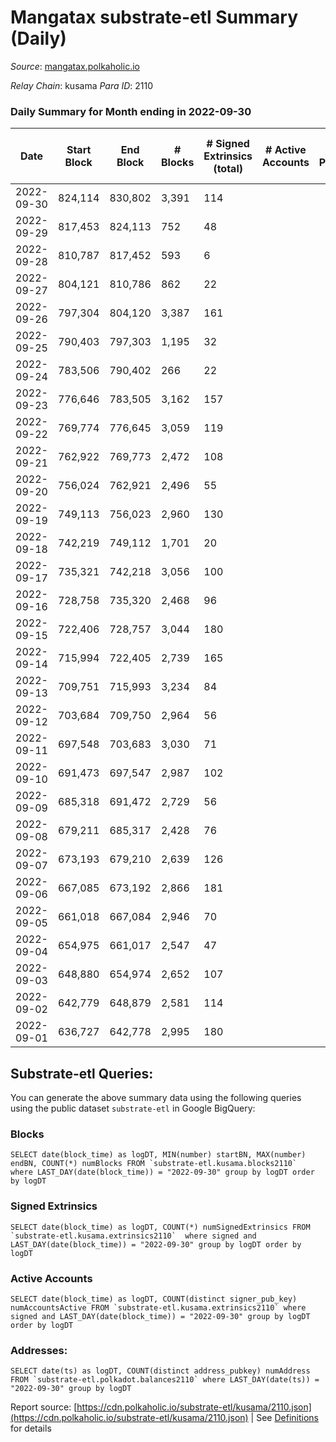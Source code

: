 # Mangatax substrate-etl Summary (Daily)

_Source_: [mangatax.polkaholic.io](https://mangatax.polkaholic.io)

*Relay Chain*: kusama
*Para ID*: 2110



### Daily Summary for Month ending in 2022-09-30


| Date | Start Block | End Block | # Blocks | # Signed Extrinsics (total) | # Active Accounts | # Passive | # New | # Addresses with Balances | # Events | # Transfers | # XCM Transfers In | # XCM Transfers Out |
| ---- | ----------- | --------- | -------- | --------------------------- | ----------------- | --------- | ----- | ------------------------- | -------- | ----------- | ------------------ | ------------------- |
| 2022-09-30 | 824,114 | 830,802 | 3,391  | 114 |  |  |  | 1,339 | 7,018 |   | 13 ($1,072.61) | 8 ($1,470.35) |
| 2022-09-29 | 817,453 | 824,113 | 752  | 48 |  |  |  |  | 1,623 |   | 24 ($1,142.74) | 2 ($5,942.95) |
| 2022-09-28 | 810,787 | 817,452 | 593  | 6 |  |  |  |  | 1,195 | 1  | 26 ($21,768.09) |   |
| 2022-09-27 | 804,121 | 810,786 | 862  | 22 |  |  |  |  | 1,749 |   | 14 ($560.57) |   |
| 2022-09-26 | 797,304 | 804,120 | 3,387  | 161 |  |  |  |  | 7,091 | 1  | 23 ($129.31) | 19 ($12,320.67) |
| 2022-09-25 | 790,403 | 797,303 | 1,195  | 32 |  |  |  |  | 2,507 |   | 14 ($1,230.13) | 1 ($6.01) |
| 2022-09-24 | 783,506 | 790,402 | 266  | 22 |  |  |  |  | 594 |   | 15 ($719.55) |   |
| 2022-09-23 | 776,646 | 783,505 | 3,162  | 157 |  |  |  |  | 6,547 | 3  | 13 ($670.63) | 10 ($722.74) |
| 2022-09-22 | 769,774 | 776,645 | 3,059  | 119 |  |  |  |  | 6,337 | 1  | 16 ($2,096.48) | 14 ($1,145.03) |
| 2022-09-21 | 762,922 | 769,773 | 2,472  | 108 |  |  |  |  | 5,115 | 1  | 11 ($935.53) | 7 ($336.32) |
| 2022-09-20 | 756,024 | 762,921 | 2,496  | 55 |  |  |  |  | 5,107 |   | 14 ($281.23) | 2 ($69.73) |
| 2022-09-19 | 749,113 | 756,023 | 2,960  | 130 |  |  |  |  | 6,172 |   | 17 ($602.87) | 10 ($398.49) |
| 2022-09-18 | 742,219 | 749,112 | 1,701  | 20 |  |  |  |  | 3,596 |   | 7 ($224.58) | 1  |
| 2022-09-17 | 735,321 | 742,218 | 3,056  | 100 |  |  |  |  | 6,306 |   | 9 ($180.24) | 12 ($650.33) |
| 2022-09-16 | 728,758 | 735,320 | 2,468  | 96 |  |  |  |  | 5,043 |   | 15 ($726.44) | 8 ($296.50) |
| 2022-09-15 | 722,406 | 728,757 | 3,044  | 180 |  |  |  |  | 6,491 | 1  | 32 ($3,514.26) | 10 ($127.35) |
| 2022-09-14 | 715,994 | 722,405 | 2,739  | 165 |  |  |  |  | 5,794 |   | 32 ($2,017.73) | 12 ($1,133.81) |
| 2022-09-13 | 709,751 | 715,993 | 3,234  | 84 |  |  |  |  | 6,603 |   | 8 ($171.62) | 8 ($388.86) |
| 2022-09-12 | 703,684 | 709,750 | 2,964  | 56 |  |  |  |  | 6,093 |   | 4 ($10.75) | 5 ($550.01) |
| 2022-09-11 | 697,548 | 703,683 | 3,030  | 71 |  |  |  |  | 6,224 |   | 10 ($506.08) | 3 ($179.38) |
| 2022-09-10 | 691,473 | 697,547 | 2,987  | 102 |  |  |  |  | 6,233 |   | 8 ($137.86) | 7 ($909.66) |
| 2022-09-09 | 685,318 | 691,472 | 2,729  | 56 |  |  |  |  | 5,578 | 1  | 7 ($41.77) | 3 ($4,768.99) |
| 2022-09-08 | 679,211 | 685,317 | 2,428  | 76 |  |  |  |  | 5,045 |   | 15 ($4,970.14) | 4 ($194.05) |
| 2022-09-07 | 673,193 | 679,210 | 2,639  | 126 |  |  |  |  | 5,527 | 1  | 7 ($279.11) | 11 ($2,396.71) |
| 2022-09-06 | 667,085 | 673,192 | 2,866  | 181 |  |  |  |  | 6,061 | 4  | 7 ($1,605.49) | 4 ($113.16) |
| 2022-09-05 | 661,018 | 667,084 | 2,946  | 70 |  |  |  |  | 6,132 |   | 10 ($266.93) | 4 ($105.09) |
| 2022-09-04 | 654,975 | 661,017 | 2,547  | 47 |  |  |  |  | 5,279 |   | 5 ($71.58) | 1 ($42.46) |
| 2022-09-03 | 648,880 | 654,974 | 2,652  | 107 |  |  |  |  | 5,579 |   | 17 ($3,803.86) | 5 ($2,126.26) |
| 2022-09-02 | 642,779 | 648,879 | 2,581  | 114 |  |  |  |  | 5,391 |   | 23 ($353.06) | 12 ($688.61) |
| 2022-09-01 | 636,727 | 642,778 | 2,995  | 180 |  |  |  |  | 6,270 | 2  | 30 ($833.66) | 24 ($11,520.87) |

## Substrate-etl Queries:
You can generate the above summary data using the following queries using the public dataset `substrate-etl` in Google BigQuery:


### Blocks
```
SELECT date(block_time) as logDT, MIN(number) startBN, MAX(number) endBN, COUNT(*) numBlocks FROM `substrate-etl.kusama.blocks2110`  where LAST_DAY(date(block_time)) = "2022-09-30" group by logDT order by logDT
```


### Signed Extrinsics
```
SELECT date(block_time) as logDT, COUNT(*) numSignedExtrinsics FROM `substrate-etl.kusama.extrinsics2110`  where signed and LAST_DAY(date(block_time)) = "2022-09-30" group by logDT order by logDT
```


### Active Accounts
```
SELECT date(block_time) as logDT, COUNT(distinct signer_pub_key) numAccountsActive FROM `substrate-etl.kusama.extrinsics2110` where signed and LAST_DAY(date(block_time)) = "2022-09-30" group by logDT order by logDT
```


### Addresses:
```
SELECT date(ts) as logDT, COUNT(distinct address_pubkey) numAddress FROM `substrate-etl.polkadot.balances2110` where LAST_DAY(date(ts)) = "2022-09-30" group by logDT
```



Report source: [https://cdn.polkaholic.io/substrate-etl/kusama/2110.json](https://cdn.polkaholic.io/substrate-etl/kusama/2110.json) | See [Definitions](/DEFINITIONS.md) for details
